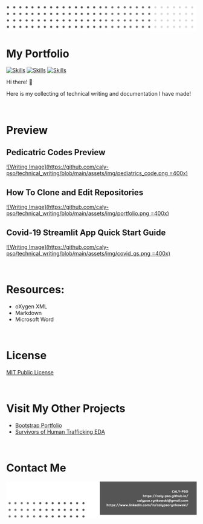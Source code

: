 <!-- Add banner here -->

[![Header](https://github.com/caly-pso/caly-pso.github.io/blob/main/assets/img/header.png)](#Header)

# My Portfolio

<!-- buttons -->

[![Skills](https://img.shields.io/badge/-XML--5-green?style=for-the-badge)](#Skills)
[![Skills](https://img.shields.io/badge/-DITA--3-yellowgreen?style=for-the-badge)](#Skills)
[![Skills](https://img.shields.io/badge/-Markdown-yellow?style=for-the-badge)](#Skills)

<!--Colors: brightgreengreenyellowgreenyelloworangeredbluelightgrey
successimportantcriticalinformationalinactive
bluevioletff69b49cf-->

Hi there! 🙌

Here is my collecting of technical writing and documentation I have made! 

<br>

# Preview

<!-- project preview -->

## Pedicatric Codes Preview
[![Writing Image](https://github.com/caly-pso/technical_writing/blob/main/assets/img/pediatrics_code.png  =400x)](https://github.com/caly-pso/technical_writing/blob/main/other/PediatricCodes.pdf)

## How To Clone and Edit Repositories
[![Writing Image](https://github.com/caly-pso/technical_writing/blob/main/assets/img/portfolio.png  =400x)](https://github.com/caly-pso/technical_writing/blob/main/markdown/clone_and_edit.md)

## Covid-19 Streamlit App Quick Start Guide
[![Writing Image](https://github.com/caly-pso/technical_writing/blob/main/assets/img/covid_qs.png  =400x)](https://github.com/caly-pso/technical_writing/blob/main/xml/covid19_app_quickstart.pdf)

<br>

# Resources:

- oXygen XML
- Markdown
- Microsoft Word

<br>

# License

[MIT Public License](https://github.com/caly-pso/caly-pso.github.io/blob/main/LICENSE.md)

<br>

<!-- Add the footer here -->

# Visit My Other Projects

- [Bootstrap Portfolio](https://github.com/caly-pso/portfolio_template)
- [Survivors of Human Trafficking EDA](https://github.com/caly-pso/EDA_trafficking_survivors)

<br>

# Contact Me

[![Footer](https://github.com/caly-pso/caly-pso.github.io/blob/main/assets/img/footer.png)](#Footer)
